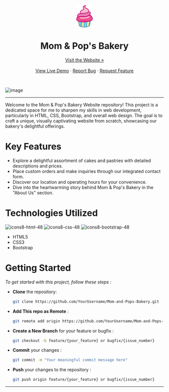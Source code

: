 <a name="readme-top"></a>
<br />
<div align="center">
  <a href="https://github.com/YourUsername/Mom-and-Pops-Bakery">
    <img src="assets/img/logo.png" alt="Logo" height="70">
  </a>
<h1> Mom & Pop's Bakery
</h1>
<a href="https://ranitmanik.github.io/Mom-and-Pops-Bakery/">Visit the Website »</a>
<br >
  <br>
<a href="https://ranitmanik.github.io/Mom-and-Pops-Bakery/">View Live Demo</a>
·
<a href=".github/bug-report---.md">Report Bug</a>
·
<a href=".github/feature-request---.md">Request Feature</a>
  </p>
</div>
<br>

![image](https://github.com/RanitManik/Mom-and-Pops-Bakery/assets/138437760/8d63979a-909a-47a2-98cd-528ee00bba6f)

---

Welcome to the Mom & Pop's Bakery Website repository! This project is a dedicated space for me to sharpen my skills in web development, particularly in HTML, CSS, Bootstrap, and overall web design. The goal is to craft a unique, visually captivating website from scratch, showcasing our bakery's delightful offerings.

# Key Features

- Explore a delightful assortment of cakes and pastries with detailed descriptions and prices.
- Place custom orders and make inquiries through our integrated contact form.
- Discover our location and operating hours for your convenience.
- Dive into the heartwarming story behind Mom & Pop's Bakery in the "About Us" section.

# Technologies Utilized

![icons8-html-48](https://github.com/RanitManik/Mom-and-Pops-Bakery/assets/138437760/1a44b6a7-fb06-4aba-bad2-5c782651ba61)
![icons8-css-48](https://github.com/RanitManik/Mom-and-Pops-Bakery/assets/138437760/407f1348-5c66-4836-b9bf-3cd0a36ae5ae)
![icons8-bootstrap-48](https://github.com/RanitManik/Mom-and-Pops-Bakery/assets/138437760/ee9b311b-f9de-4a79-9dba-82b7d54b3d20)

- HTML5
- CSS3
- Bootstrap


# Getting Started

_To get started with this project, follow these steps :_
<br>

- **Clone** the repository:

   ```bash
   git clone https://github.com/YourUsername/Mom-and-Pops-Bakery.git

- **Add This repo as Remote**  :

   ```bash
   git remote add origin https://github.com/YourUsername/Mom-and-Pops-Bakery.git

- **Create a New Branch** for your feature or bugfix :

   ```bash
   git checkout -b feature/{your_feature} or bugfix/{issue_number}
   
- **Commit** your changes :

   ```bash
   git commit -m "Your meaningful commit message here"

- **Push** your changes to the repository :

   ```bash
   git push origin feature/{your_feature} or bugfix/{issue_number}

<!-- CONTACT -->

---
